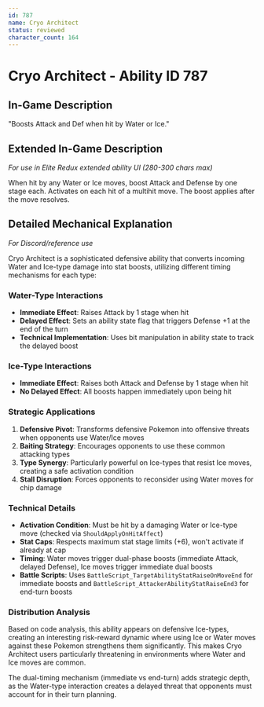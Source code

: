 ```yaml
---
id: 787
name: Cryo Architect
status: reviewed
character_count: 164
---
```


# Cryo Architect - Ability ID 787

## In-Game Description
"Boosts Attack and Def when hit by Water or Ice."

## Extended In-Game Description
*For use in Elite Redux extended ability UI (280-300 chars max)*

When hit by any Water or Ice moves, boost Attack and Defense by one stage each. Activates on each hit of a multihit move. The boost applies after the move resolves.

## Detailed Mechanical Explanation
*For Discord/reference use*

Cryo Architect is a sophisticated defensive ability that converts incoming Water and Ice-type damage into stat boosts, utilizing different timing mechanisms for each type:

### Water-Type Interactions
- **Immediate Effect**: Raises Attack by 1 stage when hit
- **Delayed Effect**: Sets an ability state flag that triggers Defense +1 at the end of the turn
- **Technical Implementation**: Uses bit manipulation in ability state to track the delayed boost

### Ice-Type Interactions  
- **Immediate Effect**: Raises both Attack and Defense by 1 stage when hit
- **No Delayed Effect**: All boosts happen immediately upon being hit

### Strategic Applications
1. **Defensive Pivot**: Transforms defensive Pokemon into offensive threats when opponents use Water/Ice moves
2. **Baiting Strategy**: Encourages opponents to use these common attacking types
3. **Type Synergy**: Particularly powerful on Ice-types that resist Ice moves, creating a safe activation condition
4. **Stall Disruption**: Forces opponents to reconsider using Water moves for chip damage

### Technical Details
- **Activation Condition**: Must be hit by a damaging Water or Ice-type move (checked via `ShouldApplyOnHitAffect`)
- **Stat Caps**: Respects maximum stat stage limits (+6), won't activate if already at cap
- **Timing**: Water moves trigger dual-phase boosts (immediate Attack, delayed Defense), Ice moves trigger immediate dual boosts
- **Battle Scripts**: Uses `BattleScript_TargetAbilityStatRaiseOnMoveEnd` for immediate boosts and `BattleScript_AttackerAbilityStatRaiseEnd3` for end-turn boosts

### Distribution Analysis
Based on code analysis, this ability appears on defensive Ice-types, creating an interesting risk-reward dynamic where using Ice or Water moves against these Pokemon strengthens them significantly. This makes Cryo Architect users particularly threatening in environments where Water and Ice moves are common.

The dual-timing mechanism (immediate vs end-turn) adds strategic depth, as the Water-type interaction creates a delayed threat that opponents must account for in their turn planning.